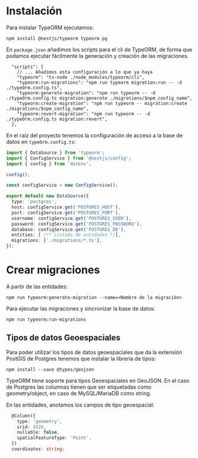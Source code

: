 # Instalación

Para instalar TypeORM ejecutamos:

```shell
npm install @nestjs/typeorm typeorm pg
```
En `package.json` añadimos los scripts para el cli de TypeORM, de forma que 
podamos ejecutar fácilmente la generación y creación de las migraciones.

```
  "scripts": {
    // ... Añadimos esta configuración a lo que ya haya
    "typeorm": "ts-node ./node_modules/typeorm/cli",
    "typeorm:run-migrations": "npm run typeorm migration:run -- -d ./typeOrm.config.ts",
    "typeorm:generate-migration": "npm run typeorm -- -d ./typeOrm.config.ts migration:generate ./migrations/$npm_config_name",
    "typeorm:create-migration": "npm run typeorm -- migration:create ./migrations/$npm_config_name",
    "typeorm:revert-migration": "npm run typeorm -- -d ./typeOrm.config.ts migration:revert",
  },
```

En el raíz del proyecto tenemos la configuración de acceso a la base de 
datos en `typeOrm.config.ts`:

```typescript
import { DataSource } from 'typeorm';
import { ConfigService } from '@nestjs/config';
import { config } from 'dotenv';

config();

const configService = new ConfigService();

export default new DataSource({
  type: 'postgres',
  host: configService.get('POSTGRES_HOST'),
  port: configService.get('POSTGRES_PORT'),
  username: configService.get('POSTGRES_USER'),
  password: configService.get('POSTGRES_PASSWORD'),
  database: configService.get('POSTGRES_DB'),
  entities: [ /** Listado de entidades */],
  migrations: ['./migrations/*.ts'],
});
```

# Crear migraciones
A partir de las entidades:
```shell
npm run typeorm:generate-migration --name=<Nombre de la migración>
```
Para ejecutar las migraciones y sincronizar la base de datos:
```shell
npm run typeorm:run-migrations
```
## Tipos de datos Geoespaciales
Para poder utilizar los tipos de datos geoespaciales que da la extensión 
PostGIS de Postgres tenemos que instalar la librería de tipos:
```shell
npm install --save @types/geojson 
```
TypeORM tiene soporte para tipos Geoespaciales en GeoJSON. En el caso de 
Postgres las columnas tienen que ser etiquetadas como geometry/object, en 
caso de MySQL/MariaDB como string.

En las entidades, anotamos los campos de tipo geoespacial:
```typescript
  @Column({
    type: 'geometry',
    srid: 4326,
    nullable: false,
    spatialFeatureType: 'Point',
  })
  coordinates: string;
```